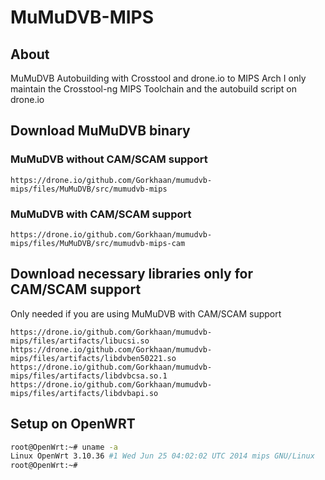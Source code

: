 # MuMuDVB-MIPS

## About

MuMuDVB Autobuilding with Crosstool and drone.io to MIPS Arch
I only maintain the Crosstool-ng MIPS Toolchain and the autobuild script on drone.io

## Download MuMuDVB binary
### MuMuDVB without CAM/SCAM support
```https://drone.io/github.com/Gorkhaan/mumudvb-mips/files/MuMuDVB/src/mumudvb-mips```

### MuMuDVB with CAM/SCAM support
```https://drone.io/github.com/Gorkhaan/mumudvb-mips/files/MuMuDVB/src/mumudvb-mips-cam```

## Download necessary libraries only for CAM/SCAM support
Only needed if you are using MuMuDVB with CAM/SCAM support
```
https://drone.io/github.com/Gorkhaan/mumudvb-mips/files/artifacts/libucsi.so
https://drone.io/github.com/Gorkhaan/mumudvb-mips/files/artifacts/libdvben50221.so
https://drone.io/github.com/Gorkhaan/mumudvb-mips/files/artifacts/libdvbcsa.so.1
https://drone.io/github.com/Gorkhaan/mumudvb-mips/files/artifacts/libdvbapi.so
```

## Setup on OpenWRT
```bash
root@OpenWrt:~# uname -a
Linux OpenWrt 3.10.36 #1 Wed Jun 25 04:02:02 UTC 2014 mips GNU/Linux
root@OpenWrt:~#
```

